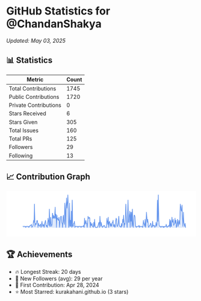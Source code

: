 # GitHub Statistics for @ChandanShakya
*Updated: May 03, 2025*

## 📊 Statistics
| Metric | Count |
|--------|--------|
| Total Contributions | 1745 |
| Public Contributions | 1720 |
| Private Contributions | 0 |
| Stars Received | 6 |
| Stars Given | 305 |
| Total Issues | 160 |
| Total PRs | 125 |
| Followers | 29 |
| Following | 13 |

## 📈 Contribution Graph

![Contribution Graph](./contribution_graph.png)

## 🏆 Achievements

- 🔥 Longest Streak: 20 days
- 👥 New Followers (avg): 29 per year
- 📅 First Contribution: Apr 28, 2024
- ⭐ Most Starred: kurakahani.github.io (3 stars)
